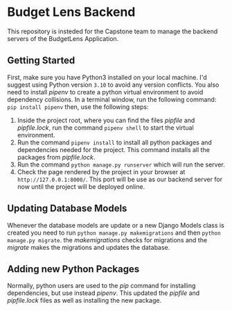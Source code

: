# Budget Lens Backend
This repository is insteded for the Capstone team to manage the backend servers of the BudgetLens Application.

## Getting Started
 First, make sure you have Python3 installed on your local machine. I'd suggest using Python version `3.10` to avoid any version conflicts. You also need to install _pipenv_ to create a python virtual environment to avoid dependency collisions. In a terminal window, run the following command: ` pip install pipenv` then, use the following steps: <br>

 1. Inside the project root, where you can find the files _pipfile_ and _pipfile.lock_, run the command `pipenv shell` to start the virtual environment.
 2. Run the command `pipenv install` to install all python packages and dependencies needed for the project. This command installs all the packages from _pipfile.lock_.
 3. Run the command `python manage.py runserver` which will run the server.
 4. Check the page rendered by the project in your browser at `http://127.0.0.1:8000/`. This port will be use as our backend server for now until the project will be deployed online.

 ## Updating Database Models
 Whenever the database models are update or a new Django Models class is created you need to run `python manage.py makemigrations` and then `python manage.py migrate`. the _makemigrations_ checks for migrations and the _migrate_ makes the migrations and updates the database.

 ## Adding new Python Packages
 Normally, python users are used to the _pip_ command for installing dependencies, but use instead _pipenv_. This updated the _pipfile_ and _pipfile.lock_ files as well as installing the new package.
